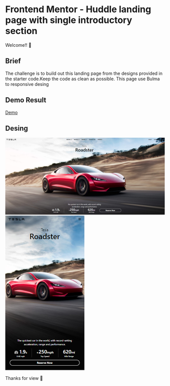 # Frontend Mentor - Huddle landing page with single introductory section

Welcome!! :wave:

## Brief
The challenge is to build out this landing page from the designs provided in the starter code.Keep the code as clean as possible. This page use Bulma to responsive desing


## Demo Result

[Demo](https://vigorous-panini-ccfc3c.netlify.app/)

## Desing

![1](./desing/web_page.png)
![2](./desing/app.png)

Thanks for view :green_heart:
